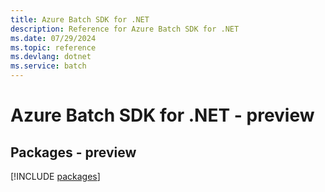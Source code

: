 ```yaml
---
title: Azure Batch SDK for .NET
description: Reference for Azure Batch SDK for .NET
ms.date: 07/29/2024
ms.topic: reference
ms.devlang: dotnet
ms.service: batch
---
```

# Azure Batch SDK for .NET - preview
## Packages - preview
[!INCLUDE [packages](batch-index.md)]